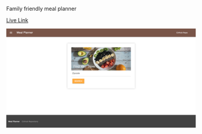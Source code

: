 Family friendly meal planner

[Live Link](https://familyfriendlymealplanner.herokuapp.com/)

![Home Page](./public/images/index.png "Image of current home page")